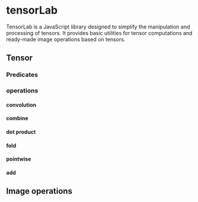 # tensorLab

TensorLab is a JavaScript library designed to simplify the manipulation and processing of tensors. It provides basic utilities for tensor computations and ready-made image operations based on tensors.

## Tensor

### Predicates

### operations

#### convolution

#### combine

#### dot product

#### fold

#### pointwise

#### add

## Image operations

